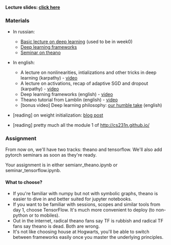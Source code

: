 #### Lecture slides: [click here](https://yadi.sk/i/x36dpG-K3Mt9uE)

### Materials
- In russian: 
  * [Basic lecture on deep learning](https://www.youtube.com/watch?v=8008XQzoUEs) (used to be in week0)
  * [Deep learning frameworks](https://www.youtube.com/watch?v=ghZyptkanB0) 
  * [Seminar on theano](https://yadi.sk/i/54STsEBVpubkn)

- In english:
  - A lecture on nonlinearities, intializations and other tricks in deep learning (karpathy) - [video](https://www.youtube.com/watch?v=GUtlrDbHhJM)
  - A lecture on activations, recap of adaptive SGD and dropout (karpathy) - [video](https://www.youtube.com/watch?v=KaR4lIdI1MQ)
  - Deep learning frameworks (english) - [video](https://www.youtube.com/watch?v=Vf_-OkqbwPo)
  - Theano tutorial from Lamblin (english) - [video](https://www.youtube.com/watch?v=OU8I1oJ9HhI)
  - [bonus video] Deep learning philosophy: [our humble take](https://www.youtube.com/watch?v=9qyE1Ev1Xdw) (english)

- [reading] on weight initialization: [blog post](http://andyljones.tumblr.com/post/110998971763/an-explanation-of-xavier-initialization)
- [reading] pretty much all the module 1 of http://cs231n.github.io/
  
### Assignment
From now on, we'll have two tracks: theano and tensorflow. We'll also add pytorch seminars as soon as they're ready.

Your assignment is in either semianr_theano.ipynb or seminar_tensorflow.ipynb.

#### What to choose?
* If you're familiar with numpy but not with symbolic graphs, theano is easier to dive in and better suited for jupyter notebooks.
* If you want to be familiar with sessions, scopes and similar tools from day 1, choose TensorFlow. It's much more convenient to deploy (to non-python or to mobiles).
* Out in the internet, radical theano fans say TF is rubbish and radical TF fans say theano is dead. Both are wrong.
* It's not like choosing house at Hogwarts, you'll be able to switch between frameworks easily once you master the underlying principles.
  


